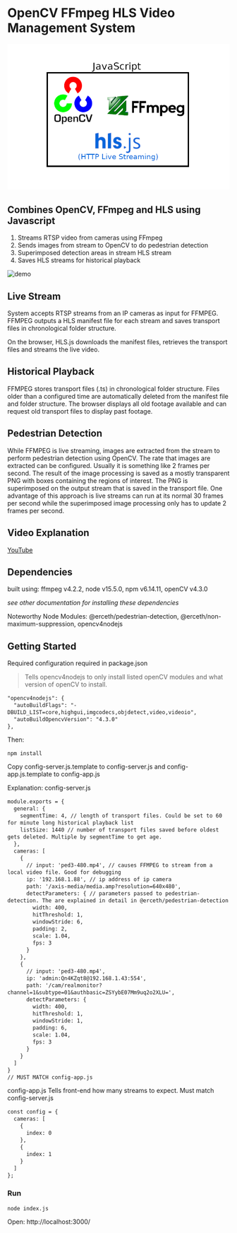# OpenCV FFmpeg HLS Video Management System
![opencv ffmpeg HLS all wrapped together using Javascript](./opencv-ffmpeg-hls.png)

## Combines OpenCV, FFmpeg and HLS using Javascript

1. Streams RTSP video from cameras using FFmpeg
1. Sends images from stream to OpenCV to do pedestrian detection
1. Superimposed detection areas in stream HLS stream
1. Saves HLS streams for historical playback

![demo](./demo.gif)

## Live Stream
System accepts RTSP streams from an IP cameras as input for FFMPEG. FFMPEG outputs a HLS manifest file for each stream and saves transport files in chronological folder structure.

On the browser, HLS.js downloads the manifest files, retrieves the transport files and streams the live video.

## Historical Playback
FFMPEG stores transport files (.ts) in chronological folder structure. Files older than a configured time are automatically deleted from the manifest file and folder structure. The browser displays all old footage available and can request old transport files to display past footage.

## Pedestrian Detection
While FFMPEG is live streaming, images are extracted from the stream to perform pedestrian detection using OpenCV. The rate that images are extracted can be configured. Usually it is something like 2 frames per second. The result of the image processing is saved as a mostly transparent PNG with boxes containing the regions of interest. The PNG is superimposed on the output stream that is saved in the transport file. One advantage of this approach is live streams can run at its normal 30 frames per second while the superimposed image processing only has to update 2 frames per second.

## Video Explanation
[YouTube](https://youtu.be/QGhwtXW9Zas)

## Dependencies

built using:
ffmpeg v4.2.2,
node v15.5.0,
npm v6.14.11,
openCV v4.3.0

*see other documentation for installing these dependencies*

Noteworthy Node Modules:
@erceth/pedestrian-detection,
@erceth/non-maximum-suppression,
opencv4nodejs


## Getting Started
Required configuration required in package.json
>  Tells opencv4nodejs to only install listed openCV modules and what version of openCV to install.
```
"opencv4nodejs": {
  "autoBuildFlags": "-DBUILD_LIST=core,highgui,imgcodecs,objdetect,video,videoio",
  "autoBuildOpencvVersion": "4.3.0"
},
```

Then:
```
npm install
```

Copy config-server.js.template to config-server.js and config-app.js.template to config-app.js

Explanation:
config-server.js
```
module.exports = {
  general: {
    segmentTime: 4, // length of transport files. Could be set to 60 for minute long historical playback list
    listSize: 1440 // number of transport files saved before oldest gets deleted. Multiple by segmentTime to get age.
  },
  cameras: [
    {
      // input: 'ped3-480.mp4', // causes FFMPEG to stream from a local video file. Good for debugging
      ip: '192.168.1.88', // ip address of ip camera
      path: '/axis-media/media.amp?resolution=640x480', 
      detectParameters: { // parameters passed to pedestrian-detection. The are explained in detail in @erceth/pedestrian-detection 
        width: 400,
        hitThreshold: 1, 
        windowStride: 6,
        padding: 2,
        scale: 1.04,
        fps: 3
      }
    },
    {
      // input: 'ped3-480.mp4',
      ip: 'admin:Qn4KZqt8@192.168.1.43:554',
      path: '/cam/realmonitor?channel=1&subtype=01&authbasic=ZSYybE07Mm9uq2o2XLU=',
      detectParameters: {
        width: 400,
        hitThreshold: 1,
        windowStride: 1,
        padding: 6,
        scale: 1.04,
        fps: 3
      }
    }
  ]
}
// MUST MATCH config-app.js
```

config-app.js
Tells front-end how many streams to expect. Must match config-server.js
```
const config = {
  cameras: [
    {
      index: 0
    },
    {
      index: 1
    }
  ]
};
```

### Run
```
node index.js
```

Open: http://localhost:3000/



